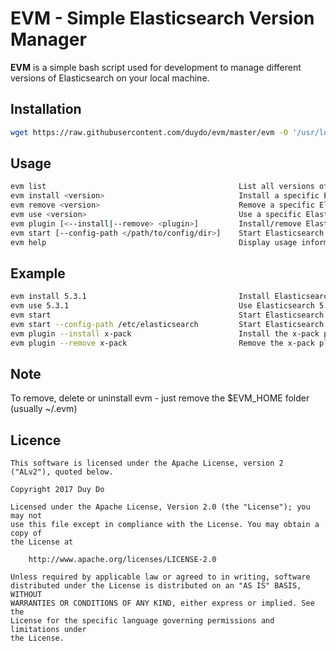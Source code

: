EVM - Simple Elasticsearch Version Manager
==========================================

**EVM** is a simple bash script used for development to manage different versions of Elasticsearch on your local machine.

## Installation
```sh
wget https://raw.githubusercontent.com/duydo/evm/master/evm -O '/usr/local/bin/evm'
```

## Usage
```sh
evm list                                           List all versions of Elasticsearch have been installed
evm install <version>                              Install a specific Elasticsearch version
evm remove <version>                               Remove a specific Elasticsearch version
evm use <version>                                  Use a specific Elasticsearch version
evm plugin [<--install|--remove> <plugin>]         Install/remove Elasticsearch plugin.
evm start [--config-path </path/to/config/dir>]    Start Elasticsearch node with/without a specific config directory
evm help                                           Display usage information
```
## Example
```sh
evm install 5.3.1                                  Install Elasticsearch 5.3.1
evm use 5.3.1                                      Use Elasticsearch 5.3.1
evm start                                          Start Elasticsearch node with defaut config directory
evm start --config-path /etc/elasticsearch         Start Elasticsearch node with /etc/elasticsearch config directory
evm plugin --install x-pack                        Install the x-pack plugin
evm plugin --remove x-pack                         Remove the x-pack plugin
```
## Note
To remove, delete or uninstall evm - just remove the $EVM_HOME folder (usually ~/.evm)

## Licence
    This software is licensed under the Apache License, version 2 ("ALv2"), quoted below.

    Copyright 2017 Duy Do

    Licensed under the Apache License, Version 2.0 (the "License"); you may not
    use this file except in compliance with the License. You may obtain a copy of
    the License at

        http://www.apache.org/licenses/LICENSE-2.0

    Unless required by applicable law or agreed to in writing, software
    distributed under the License is distributed on an "AS IS" BASIS, WITHOUT
    WARRANTIES OR CONDITIONS OF ANY KIND, either express or implied. See the
    License for the specific language governing permissions and limitations under
    the License.
